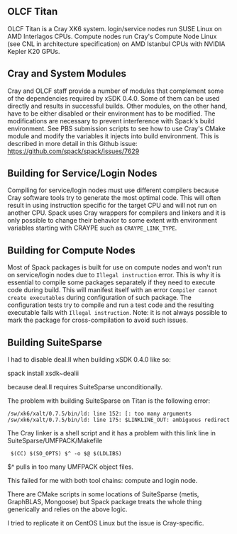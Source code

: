 
OLCF Titan
----------

OLCF Titan is a Cray XK6 system. login/service nodes run SUSE Linux on AMD
Interlagos CPUs. Compute nodes run Cray's Compute Node Linux (see CNL in
architecture specification) on AMD Istanbul CPUs with NVIDIA Kepler K20 GPUs.


Cray and System Modules
-----------------------

Cray and OLCF staff provide a number of modules that complement some of the
dependencies required by xSDK 0.4.0. Some of them can be used directly and
results in successful builds. Other modules, on the other hand, have to be
either disabled or their environment has to be modified. The modifications are
necessary to prevent interference with Spack's build environment. See PBS
submission scripts to see how to use Cray's CMake module and modify the
variables it injects into build environment. This is described in more detail
in this Github issue: https://github.com/spack/spack/issues/7629

Building for Service/Login Nodes
--------------------------------

Compiling for service/login nodes must use different compilers because Cray
software tools try to generate the most optimal code. This will often result in
using instruction specific for the target CPU and will not run on another CPU.
Spack uses Cray wrappers for compilers and linkers and it is only possible to
change their behavior to some extent with environment variables starting with
CRAYPE such as ``CRAYPE_LINK_TYPE``.

Building for Compute Nodes
--------------------------

Most of Spack packages is built for use on compute nodes and won't run on
service/login nodes due to ``Illegal instruction`` error. This is why it is
essential to compile some packages separately if they need to execute code
during build. This will manifest itself with an error ``Compiler cannot create
executables`` during configuration of such package. The configuration tests try
to compile and run a test code and the resulting executable fails with
``Illegal instruction``. Note: it is not always possible to mark the package
for cross-compilation to avoid such issues.

Building SuiteSparse
--------------------

I had to disable deal.II when building xSDK 0.4.0 like so:

spack install xsdk~dealii

because deal.II requires SuiteSparse unconditionally.

The problem with building SuiteSparse on Titan is the following error:

    /sw/xk6/xalt/0.7.5/bin/ld: line 152: [: too many arguments
    /sw/xk6/xalt/0.7.5/bin/ld: line 175: $LINKLINE_OUT: ambiguous redirect

The Cray linker is a shell script and it has a problem with this
link line in SuiteSparse/UMFPACK/Makefile

     $(CC) $(SO_OPTS) $^ -o $@ $(LDLIBS)

$^ pulls in too many UMFPACK object files.

This failed for me with both tool chains: compute and login node.

There are CMake scripts in some locations of SuiteSparse (metis,
GraphBLAS, Mongoose) but Spack package treats the whole thing
generically and relies on the above logic.

I tried to replicate it on CentOS Linux but the issue is Cray-specific.
